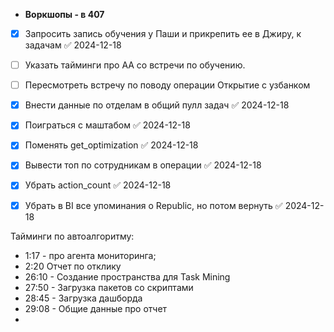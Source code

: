 - **Воркшопы - в 407**
- [x] Запросить запись обучения у Паши и прикрепить ее в Джиру, к задачам ✅ 2024-12-18
- [ ] Указать тайминги про АА со встречи по обучению.
- [ ] Пересмотреть встречу по поводу операции Открытие с узбанком
- [x] Внести данные по отделам в общий пулл задач ✅ 2024-12-18
- [x] Поиграться с маштабом ✅ 2024-12-18
- [x] Поменять get_optimization ✅ 2024-12-18
- [x] Вывести топ по сотрудникам в операции ✅ 2024-12-18
- [x] Убрать action_count ✅ 2024-12-18
- [x] Убрать в BI все упоминания о Republic, но потом вернуть ✅ 2024-12-18


Тайминги по автоалгоритму:
- 1:17 - про агента мониторинга;
- 2:20 Отчет по отклику
- 26:10 - Создание пространства для Task Mining
- 27:50 - Загрузка пакетов со скриптами
- 28:45 - Загрузка дашборда
- 29:08 - Общие данные про отчет
- 


